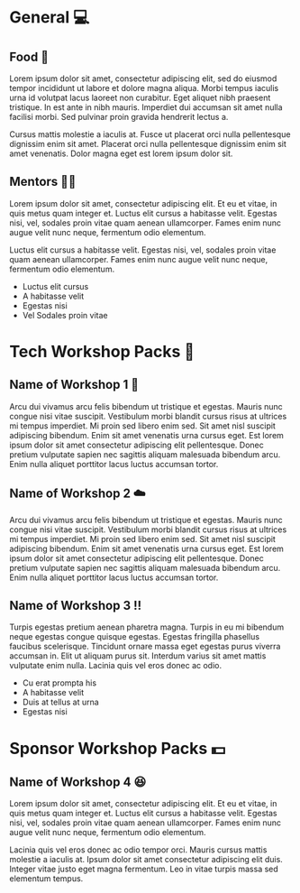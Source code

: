 # General 💻

## Food 🌮

Lorem ipsum dolor sit amet, consectetur adipiscing elit, sed do eiusmod tempor incididunt ut labore et dolore magna aliqua. Morbi tempus iaculis urna id volutpat lacus laoreet non curabitur. Eget aliquet nibh praesent tristique. In est ante in nibh mauris. Imperdiet dui accumsan sit amet nulla facilisi morbi. Sed pulvinar proin gravida hendrerit lectus a.

Cursus mattis molestie a iaculis at. Fusce ut placerat orci nulla pellentesque dignissim enim sit amet. Placerat orci nulla pellentesque dignissim enim sit amet venenatis. Dolor magna eget est lorem ipsum dolor sit.

## Mentors 🧑‍🏫

Lorem ipsum dolor sit amet, consectetur adipiscing elit. Et eu et vitae, in quis metus quam integer et. Luctus elit cursus a habitasse velit. Egestas nisi, vel, sodales proin vitae quam aenean ullamcorper. Fames enim nunc augue velit nunc neque, fermentum odio elementum.

Luctus elit cursus a habitasse velit. Egestas nisi, vel, sodales proin vitae quam aenean ullamcorper. Fames enim nunc augue velit nunc neque, fermentum odio elementum.

- Luctus elit cursus
- A habitasse velit
- Egestas nisi
- Vel Sodales proin vitae

# Tech Workshop Packs 🤖

## Name of Workshop 1 🛒

Arcu dui vivamus arcu felis bibendum ut tristique et egestas. Mauris nunc congue nisi vitae suscipit. Vestibulum morbi blandit cursus risus at ultrices mi tempus imperdiet. Mi proin sed libero enim sed. Sit amet nisl suscipit adipiscing bibendum. Enim sit amet venenatis urna cursus eget. Est lorem ipsum dolor sit amet consectetur adipiscing elit pellentesque. Donec pretium vulputate sapien nec sagittis aliquam malesuada bibendum arcu. Enim nulla aliquet porttitor lacus luctus accumsan tortor.

## Name of Workshop 2 ☁️

Arcu dui vivamus arcu felis bibendum ut tristique et egestas. Mauris nunc congue nisi vitae suscipit. Vestibulum morbi blandit cursus risus at ultrices mi tempus imperdiet. Mi proin sed libero enim sed. Sit amet nisl suscipit adipiscing bibendum. Enim sit amet venenatis urna cursus eget. Est lorem ipsum dolor sit amet consectetur adipiscing elit pellentesque. Donec pretium vulputate sapien nec sagittis aliquam malesuada bibendum arcu. Enim nulla aliquet porttitor lacus luctus accumsan tortor.

## Name of Workshop 3 ‼️

Turpis egestas pretium aenean pharetra magna. Turpis in eu mi bibendum neque egestas congue quisque egestas. Egestas fringilla phasellus faucibus scelerisque. Tincidunt ornare massa eget egestas purus viverra accumsan in. Elit ut aliquam purus sit. Interdum varius sit amet mattis vulputate enim nulla. Lacinia quis vel eros donec ac odio.

- Cu erat prompta his
- A habitasse velit
- Duis at tellus at urna
- Egestas nisi

# Sponsor Workshop Packs 💵

## Name of Workshop 4 😆

Lorem ipsum dolor sit amet, consectetur adipiscing elit. Et eu et vitae, in quis metus quam integer et. Luctus elit cursus a habitasse velit. Egestas nisi, vel, sodales proin vitae quam aenean ullamcorper. Fames enim nunc augue velit nunc neque, fermentum odio elementum.

Lacinia quis vel eros donec ac odio tempor orci. Mauris cursus mattis molestie a iaculis at. Ipsum dolor sit amet consectetur adipiscing elit duis. Integer vitae justo eget magna fermentum. Leo in vitae turpis massa sed elementum tempus.
